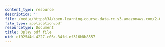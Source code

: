 ```yaml
---
content_type: resource
description: ''
file: /media/https%3A/open-learning-course-data-rc.s3.amazonaws.com/2-003sc-engineering-dynamics-fall-2011/ef92584d4227c03d34fdef316b8b8557_cd8lDtAtJbE.pdf
file_type: application/pdf
resourcetype: Document
title: 3play pdf file
uid: ef92584d-4227-c03d-34fd-ef316b8b8557
---
```

